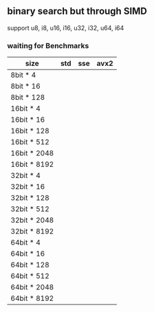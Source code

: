 ## binary search but through SIMD

support u8, i8, u16, i16, u32, i32, u64, i64

### waiting for Benchmarks

| size         | std | sse | avx2 | 
|--------------|-----|-----|------|
| 8bit * 4     |     |     |      |
| 8bit * 16    |     |     |      |
| 8bit * 128   |     |     |      |
| 16bit * 4    |     |     |      |
| 16bit * 16   |     |     |      |
| 16bit * 128  |     |     |      |
| 16bit * 512  |     |     |      |
| 16bit * 2048 |     |     |      |
| 16bit * 8192 |     |     |      |
| 32bit * 4    |     |     |      |
| 32bit * 16   |     |     |      |
| 32bit * 128  |     |     |      |
| 32bit * 512  |     |     |      |
| 32bit * 2048 |     |     |      |
| 32bit * 8192 |     |     |      |
| 64bit * 4    |     |     |      |
| 64bit * 16   |     |     |      |
| 64bit * 128  |     |     |      |
| 64bit * 512  |     |     |      |
| 64bit * 2048 |     |     |      |
| 64bit * 8192 |     |     |      |
